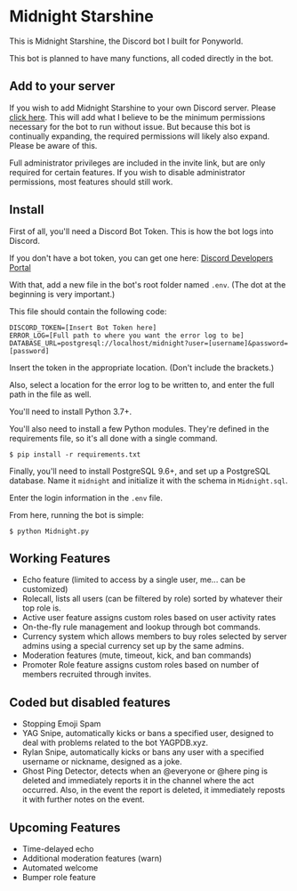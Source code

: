 # Midnight Starshine

This is Midnight Starshine, the Discord bot I built for Ponyworld.

This bot is planned to have many functions, all coded directly in the bot.

## Add to your server

If you wish to add Midnight Starshine to your own Discord server. Please [click here](https://discordapp.com/api/oauth2/authorize?client_id=644793317363548170&permissions=271658222&scope=bot). This will add what I believe to be the minimum permissions necessary for the bot to run without issue. But because this bot is continually expanding, the required permissions will likely also expand. Please be aware of this.

Full administrator privileges are included in the invite link, but are only required for certain features. If you wish to disable administrator permissions, most features should still work.

## Install

First of all, you'll need a Discord Bot Token. This is how the bot logs into Discord.

If you don't have a bot token, you can get one here: [Discord Developers Portal](https://discordapp.com/developers/applications)

With that, add a new file in the bot's root folder named `.env`. (The dot at the beginning is very important.)

This file should contain the following code:
```
DISCORD_TOKEN=[Insert Bot Token here]
ERROR_LOG=[Full path to where you want the error log to be]
DATABASE_URL=postgresql://localhost/midnight?user=[username]&password=[password]
```
Insert the token in the appropriate location. (Don't include the brackets.)

Also, select a location for the error log to be written to, and enter the full path in the file as well.

You'll need to install Python 3.7+.

You'll also need to install a few Python modules. They're defined in the requirements file, so it's all done with a single command.
```
$ pip install -r requirements.txt
```

Finally, you'll need to install PostgreSQL 9.6+, and set up a PostgreSQL database. Name it `midnight` and initialize it with the schema in `Midnight.sql`.

Enter the login information in the `.env` file.

From here, running the bot is simple:
```
$ python Midnight.py
```

## Working Features

  * Echo feature (limited to access by a single user, me... can be customized)
  * Rolecall, lists all users (can be filtered by role) sorted by whatever their top role is.
  * Active user feature assigns custom roles based on user activity rates
  * On-the-fly rule management and lookup through bot commands.
  * Currency system which allows members to buy roles selected by server admins using a special currency set up by the same admins.
  * Moderation features (mute, timeout, kick, and ban commands)
  * Promoter Role feature assigns custom roles based on number of members recruited through invites.

## Coded but disabled features

  * Stopping Emoji Spam
  * YAG Snipe, automatically kicks or bans a specified user, designed to deal with problems related to the bot YAGPDB.xyz.
  * Rylan Snipe, automatically kicks or bans any user with a specified username or nickname, designed as a joke.
  * Ghost Ping Detector, detects when an @everyone or @here ping is deleted and immediately reports it in the channel where the act occurred. Also, in the event the report is deleted, it immediately reposts it with further notes on the event.

## Upcoming Features

  * Time-delayed echo
  * Additional moderation features (warn)
  * Automated welcome
  * Bumper role feature
